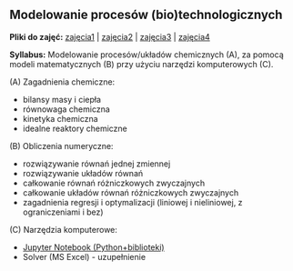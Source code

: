 ## Modelowanie procesów (bio)technologicznych

__Pliki do zajęć:__
[zajęcia1](https://github.com/sbednarz/modelowanie/raw/master/class01/class01.ipynb) |
[zajęcia2](https://github.com/sbednarz/modelowanie/raw/master/class02/class02.ipynb) | 
[zajęcia3](https://github.com/sbednarz/modelowanie/raw/master/class03/class03.ipynb) |
[zajęcia4](https://github.com/sbednarz/modelowanie/raw/master/class04/class04.zip)

__Syllabus:__ Modelowanie procesów/układów chemicznych (A), za pomocą modeli matematycznych (B) przy użyciu narzędzi komputerowych (C).

(A) Zagadnienia chemiczne: 
* bilansy masy i ciepła
* równowaga chemiczna
* kinetyka chemiczna
* idealne reaktory chemiczne

(B) Obliczenia numeryczne:
* rozwiązywanie równań jednej zmiennej
* rozwiązywanie układów równań
* całkowanie równań różniczkowych zwyczajnych
* całkowanie układów równań różniczkowych zwyczajnych
* zagadnienia regresji i optymalizacji (liniowej i nieliniowej, z ograniczeniami i bez)

(C) Narzędzia komputerowe:
* [Jupyter Notebook (Python+biblioteki)](class01/jupyter.md)
* Solver (MS Excel) - uzupełnienie


